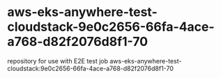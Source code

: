 # aws-eks-anywhere-test-cloudstack-9e0c2656-66fa-4ace-a768-d82f2076d8f1-70
repository for use with E2E test job aws-eks-anywhere-test-cloudstack:9e0c2656-66fa-4ace-a768-d82f2076d8f1-70
